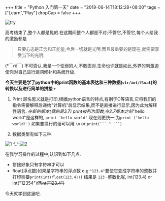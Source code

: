 +++
title = "Python 入门第一天" 
date = "2019-06-14T18:12:29+08:00"
tags = ["Learn","Play"] 
dropCap = false
+++

![try](/images/logo.png)

高考结束了,整个人都是晃的.在这期间整个人都是不对;不管它,不管它,每个人给我的激励都是

>只要心态是正念和正能量,今后一切就是光明.而且最重要的是现在,就需要享受当下的光明.

(*￣rǒ￣) 不可否认,我是一个怯弱的人,不敢面对.生命也许就是如此,外界的刺激迫使你对自己进行漏洞修补和系统升级.



**今天主要是学了python中的print函数的基本表达和三种数据(`str/int/float`)的转换以及进行简单的拼接 `+`**

1. Print 顾名思义就是打印,根据python语言的特点,有别于C等语言,它将我们的指令需要解释后递给"计算机"后显示结果,而不是直接进行显示,因为此为解释性语言.
    *在新的版本(我的是3.7) print被列为函数,在2.7版本之前*"hello world"是这样的,
    `print 'hello world'`
    现在则更统一,为`print ('hello world!')`
    如果要换行的话可以用 `\n` or 
    ` print(``` ^ ```) `



2. 数据类型有如下三种:

![1][1]
*^_^*
![2][2]

在我学习操作的过程中,认识到如下几点.
- 拼接好象只有字符串才可以
- float(浮点数)如果是字符串的浮点数 e.g:`"123.4"`要使它变成字符串的整数并打印则要`print(int(float(123.4)))` 结果是 `123`
-整数化呢, int(123.4) or int("12354")但~~int("123.4")~~

今天就学到这里吧.



[1]: /images/py_2.png
[2]: /images/py_1.jpg